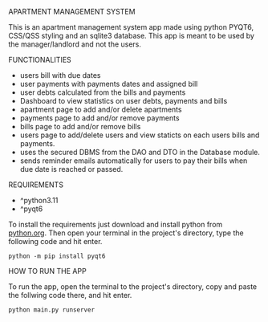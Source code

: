 APARTMENT MANAGEMENT SYSTEM

This is an apartment management system app made using python PYQT6, CSS/QSS styling and an sqlite3 database. This app is meant to be used by the manager/landlord and not the users.


FUNCTIONALITIES

- users bill with due dates
- user payments with payments dates and assigned bill
- user debts calculated from the bills and payments
- Dashboard to view statistics on user debts, payments and bills
- apartment page to add and/or delete apartments
- payments page to add and/or remove payments
- bills page to add and/or remove bills
- users page to add/delete users and view staticts on each users bills and payments.
- uses the secured DBMS from the DAO and DTO in the Database module.
- sends reminder emails automatically for users to pay their bills when due date is reached or passed.

REQUIREMENTS

- ^python3.11
- ^pyqt6

To install the requirements just download and install python from [python.org](https://www.python.org/downloads/). Then open your terminal in the project's directory, type the following code and hit enter.

```plaintext
python -m pip install pyqt6
```

HOW TO RUN THE APP

To run the app, open the terminal to the project's directory, copy and paste the follwing code there, and hit enter.

```plaintext
python main.py runserver
```
